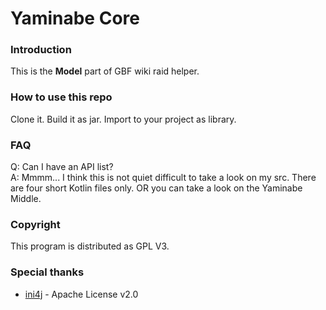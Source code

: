 # Yaminabe Core

### Introduction
This is the **Model** part of GBF wiki raid helper.

### How to use this repo
Clone it. Build it as jar. Import to your project as library.

### FAQ
Q: Can I have an API list?<br />
A: Mmmm... I think this is not quiet difficult to take a look on my src. There are four short Kotlin files only. OR you can take a look on the Yaminabe Middle.

### Copyright
This program is distributed as GPL V3.

### Special thanks
- [ini4j](https://sourceforge.net/projects/ini4j/) - Apache License v2.0